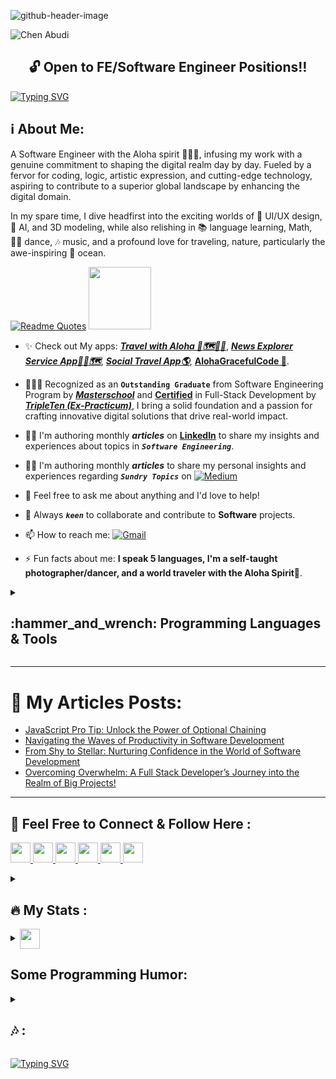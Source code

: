 ![github-header-image](https://github.com/Chen-Abudi/Chen-Abudi/assets/98914366/5187e829-0251-487f-aac2-28c133546fc8)

<p align="left"> <img src="https://komarev.com/ghpvc/?username=chen-abudi&label=Profile%20views&color=0091ff&style=for-the-badge" alt="Chen Abudi" /></p>

<h2 align="center">🔓 Open to FE/Software Engineer Positions‼️</h2>

[![Typing SVG](https://readme-typing-svg.demolab.com?font=Fira+Code&pause=1000&width=660&lines=Aloha+%F0%9F%A4%99%F0%9F%8F%BD+Welcome+to+my+profile+!;Hope+you'll+enjoy+your+time+here+%F0%9F%99%8F%F0%9F%8F%BD;Go+check+my+Full-Stack+apps+down+below+%F0%9F%91%87%F0%9F%8F%BD;Feel+free+to+connect%2Fcontact+me++;I'm+open+to+collaborate+on+Frontend%2FFull-stack+projects)](https://git.io/typing-svg)

<h2 align="left">ℹ️ About Me:</h2> 
<p align="left">
A Software Engineer with the Aloha spirit 🌺🤙🏽, infusing my work with a genuine commitment to shaping the digital realm day by day. Fueled by a fervor for coding, logic, artistic expression, and cutting-edge technology, aspiring to contribute to a superior global landscape by enhancing the digital domain.

In my spare time, I dive headfirst into the exciting worlds of 🎨 UI/UX design, 🤖 AI, and 3D modeling, while also relishing in 📚 language learning, Math, 💃🏽 dance, 🎶 music, and a profound love for traveling, nature, particularly the awe-inspiring 🌊 ocean.

<!-- The exhilarating blend continues with my passion for 🛹 skateboarding / 🏄🏽‍♀️ surfing, and a variety of sports, forming a vibrant mosaic that not only fuels my creativity but also ignites my adventurous spirit. -->
</p>

[![Readme Quotes](https://quotes-github-readme.vercel.app/api?type=Vertical&theme=light)](https://github.com/piyushsuthar/github-readme-quotes)
<img src = "https://raw.githubusercontent.com/rahulbanerjee26/githubProfileReadmeGenerator/main/gifs/eatSleepCodeRepeat.gif" width = 100px height='100px'>

<!-- - 🔭 I'm currently working on **[ChimeMate](https://github.com/Chen-Abudi/ChimeMate) (GitHub Productivity VSCode Extension)**, and on **[Real-Time Tic Tac Toe Game](https://github.com/Chen-Abudi/tic-tac-toe-realtime)**. -->

<!-- - 🌱 I'm currently learning ****, **Math**. -->
                      
- ✨ Check out My apps: [***Travel with Aloha 🌺🗺️🤙🏽***](https://travel-with-aloha.vercel.app/), [***News Explorer Service App📰🌐🗺️***](https://news-explorer-frontend-alpha.vercel.app/), [***Social Travel App🌎***](https://react-around-api-full-client.vercel.app/), [**AlohaGracefulCode 🌺**](https://github.com/Chen-Abudi/AlohaGracefulCode).

- 👩🏽‍🎓 Recognized as an **```Outstanding Graduate```** from Software Engineering Program by [***Masterschool***](https://www.masterschool.com/) and [**Certified**](https://github.com/Chen-Abudi/Chen-Abudi/files/10184229/Chen.Abudi.Certificate.pdf) in Full-Stack Development by [***TripleTen (Ex-Practicum)***](https://tripleten.co.il/en/frontend/), I bring a solid foundation and a passion for crafting innovative digital solutions that drive real-world impact. 

- ✍🏽 I'm authoring monthly ***articles*** on [**LinkedIn**](https://www.linkedin.com/in/chen-abudi/) to share my insights and experiences about topics in ***```Software Engineering```***. 

- ✍🏽 I'm authoring monthly ***articles*** to share my personal insights and experiences regarding ***```Sundry Topics```*** on [![**```Medium```**](https://img.shields.io/badge/Medium-12100E?style=for-the-badge&logo=medium&logoColor=white)](https://medium.com/@cheezumcali23) 

- 💬 Feel free to ask me about anything and I'd love to help! 

- 👯 Always ***```keen```*** to collaborate and contribute to **Software** projects. 

- 📫 How to reach me: [![Gmail](https://img.shields.io/badge/-Gmail-c14438?style=flat&logo=Gmail&logoColor=white)](mailto:cheezumcali23@gmail.com)   

- ⚡ Fun facts about me: **I speak 5 languages, I'm a self-taught photographer/dancer, and a world traveler with the Aloha Spirit**🌺.

<!-- - 📝 **Discover** how my skills and experience can contribute to your team's success, check out my **```Resume```** [**&#128073;&#127997;HERE!**]() -->

<!-- - 📝 Check out my **```Resume```** [**&#128073;&#127997;HERE!**]() -->


<details>
<summary><h2 align="left"> :hammer_and_wrench: Programming Languages & Tools</h2></b></summary><br/>
<img src = "https://raw.githubusercontent.com/rahulbanerjee26/githubProfileReadmeGenerator/main/gifs/code.gif" width = 32px height=32px>
	
<div align="center">
	<code><img width="50" src="https://raw.githubusercontent.com/marwin1991/profile-technology-icons/refs/heads/main/icons/http.png" alt="HTTP" title="HTTP"/></code>
	<code><img width="50" src="https://raw.githubusercontent.com/marwin1991/profile-technology-icons/refs/heads/main/icons/websocket.png" alt="websocket" title="websocket"/></code>
	<code><img width="50" src="https://raw.githubusercontent.com/marwin1991/profile-technology-icons/refs/heads/main/icons/rest.png" alt="REST" title="REST"/></code>
	<code><img width="50" src="https://raw.githubusercontent.com/marwin1991/profile-technology-icons/refs/heads/main/icons/git.png" alt="Git" title="Git"/></code>
	<code><img width="50" src="https://raw.githubusercontent.com/marwin1991/profile-technology-icons/refs/heads/main/icons/github.png" alt="GitHub" title="GitHub"/></code>
	<code><img width="50" src="https://raw.githubusercontent.com/marwin1991/profile-technology-icons/refs/heads/main/icons/gitlab.png" alt="GitLab" title="GitLab"/></code>
	<code><img width="50" src="https://raw.githubusercontent.com/marwin1991/profile-technology-icons/refs/heads/main/icons/intellij.png" alt="IntelliJ" title="IntelliJ"/></code>
	<code><img width="50" src="https://raw.githubusercontent.com/marwin1991/profile-technology-icons/refs/heads/main/icons/xcode.png" alt="Xcode" title="Xcode"/></code>
	<code><img width="50" src="https://raw.githubusercontent.com/marwin1991/profile-technology-icons/refs/heads/main/icons/visual_studio_code.png" alt="Visual Studio Code" title="Visual Studio Code"/></code>
	<code><img width="50" src="https://raw.githubusercontent.com/marwin1991/profile-technology-icons/refs/heads/main/icons/postman.png" alt="Postman" title="Postman"/></code>
	<code><img width="50" src="https://raw.githubusercontent.com/marwin1991/profile-technology-icons/refs/heads/main/icons/html.png" alt="HTML" title="HTML"/></code>
	<code><img width="50" src="https://raw.githubusercontent.com/marwin1991/profile-technology-icons/refs/heads/main/icons/css.png" alt="CSS" title="CSS"/></code>
	<code><img width="50" src="https://raw.githubusercontent.com/marwin1991/profile-technology-icons/refs/heads/main/icons/sass.png" alt="Sass" title="Sass"/></code>
	<code><img width="50" src="https://raw.githubusercontent.com/marwin1991/profile-technology-icons/refs/heads/main/icons/tailwind_css.png" alt="Tailwind CSS" title="Tailwind CSS"/></code>
	<code><img width="50" src="https://raw.githubusercontent.com/marwin1991/profile-technology-icons/refs/heads/main/icons/swagger.png" alt="Swagger" title="Swagger"/></code>
	<code><img width="50" src="https://raw.githubusercontent.com/marwin1991/profile-technology-icons/refs/heads/main/icons/firebase.png" alt="Firebase" title="Firebase"/></code>
	<code><img width="50" src="https://raw.githubusercontent.com/marwin1991/profile-technology-icons/refs/heads/main/icons/figma.png" alt="Figma" title="Figma"/></code>
	<code><img width="50" src="https://raw.githubusercontent.com/marwin1991/profile-technology-icons/refs/heads/main/icons/canva.png" alt="Canva" title="Canva"/></code>
	<code><img width="50" src="https://raw.githubusercontent.com/marwin1991/profile-technology-icons/refs/heads/main/icons/javascript.png" alt="JavaScript" title="JavaScript"/></code>
	<code><img width="50" src="https://raw.githubusercontent.com/marwin1991/profile-technology-icons/refs/heads/main/icons/react.png" alt="React" title="React"/></code>
	<code><img width="50" src="https://raw.githubusercontent.com/marwin1991/profile-technology-icons/refs/heads/main/icons/typescript.png" alt="TypeScript" title="TypeScript"/></code>
	<code><img width="50" src="https://raw.githubusercontent.com/marwin1991/profile-technology-icons/refs/heads/main/icons/npm.png" alt="npm" title="npm"/></code>
	<code><img width="50" src="https://raw.githubusercontent.com/marwin1991/profile-technology-icons/refs/heads/main/icons/yarn.png" alt="yarn" title="yarn"/></code>
	<code><img width="50" src="https://raw.githubusercontent.com/marwin1991/profile-technology-icons/refs/heads/main/icons/node_js.png" alt="Node.js" title="Node.js"/></code>
	<code><img width="50" src="https://raw.githubusercontent.com/marwin1991/profile-technology-icons/refs/heads/main/icons/express.png" alt="Express" title="Express"/></code>
	<code><img width="50" src="https://raw.githubusercontent.com/marwin1991/profile-technology-icons/refs/heads/main/icons/redux.png" alt="Redux" title="Redux"/></code>
	<code><img width="50" src="https://raw.githubusercontent.com/marwin1991/profile-technology-icons/refs/heads/main/icons/jest.png" alt="Jest" title="Jest"/></code>
	<code><img width="50" src="https://raw.githubusercontent.com/marwin1991/profile-technology-icons/refs/heads/main/icons/webpack.png" alt="webpack" title="webpack"/></code>
	<code><img width="50" src="https://raw.githubusercontent.com/marwin1991/profile-technology-icons/refs/heads/main/icons/next_js.png" alt="Next.js" title="Next.js"/></code>
	<code><img width="50" src="https://raw.githubusercontent.com/marwin1991/profile-technology-icons/refs/heads/main/icons/vite.png" alt="Vite" title="Vite"/></code>
	<code><img width="50" src="https://raw.githubusercontent.com/marwin1991/profile-technology-icons/refs/heads/main/icons/babel.png" alt="Babel" title="Babel"/></code>
	<code><img width="50" src="https://raw.githubusercontent.com/marwin1991/profile-technology-icons/refs/heads/main/icons/java.png" alt="Java" title="Java"/></code>
	<code><img width="50" src="https://raw.githubusercontent.com/marwin1991/profile-technology-icons/refs/heads/main/icons/spring.png" alt="Spring" title="Spring"/></code>
	<code><img width="50" src="https://raw.githubusercontent.com/marwin1991/profile-technology-icons/refs/heads/main/icons/spring_boot.png" alt="Spring Boot" title="Spring Boot"/></code>
	<code><img width="50" src="https://raw.githubusercontent.com/marwin1991/profile-technology-icons/refs/heads/main/icons/maven.png" alt="Maven" title="Maven"/></code>
	<code><img width="50" src="https://raw.githubusercontent.com/marwin1991/profile-technology-icons/refs/heads/main/icons/hibernate.png" alt="Hibernate" title="Hibernate"/></code>
	<code><img width="50" src="https://raw.githubusercontent.com/marwin1991/profile-technology-icons/refs/heads/main/icons/junit.png" alt="JUnit" title="JUnit"/></code>
	<code><img width="50" src="https://raw.githubusercontent.com/marwin1991/profile-technology-icons/refs/heads/main/icons/postgresql.png" alt="PostgreSQL" title="PostgreSQL"/></code>
	<code><img width="50" src="https://raw.githubusercontent.com/marwin1991/profile-technology-icons/refs/heads/main/icons/mysql.png" alt="MySQL" title="MySQL"/></code>
	<code><img width="50" src="https://raw.githubusercontent.com/marwin1991/profile-technology-icons/refs/heads/main/icons/mongodb.png" alt="mongoDB" title="mongoDB"/></code>
	<code><img width="50" src="https://raw.githubusercontent.com/marwin1991/profile-technology-icons/refs/heads/main/icons/sqlite.png" alt="SQLite" title="SQLite"/></code>
	<code><img width="50" src="https://raw.githubusercontent.com/marwin1991/profile-technology-icons/refs/heads/main/icons/bash.png" alt="bash" title="bash"/></code>
	<code><img width="50" src="https://raw.githubusercontent.com/marwin1991/profile-technology-icons/refs/heads/main/icons/ci_cd.png" alt="CI/CD" title="CI/CD"/></code>
	<code><img width="50" src="https://raw.githubusercontent.com/marwin1991/profile-technology-icons/refs/heads/main/icons/mocha.png" alt="Mocha" title="Mocha"/></code>
	<code><img width="50" src="https://raw.githubusercontent.com/marwin1991/profile-technology-icons/refs/heads/main/icons/macos.png" alt="macOS" title="macOS"/></code>
</div>
              
  <summary><h2 align="left">:wrench: Tools:</h2></summary>
  
  ![JWT](https://img.shields.io/badge/JWT-black?style=for-the-badge&logo=JSON%20web%20tokens)
  ![Nodemon](https://img.shields.io/badge/NODEMON-%23323330.svg?style=for-the-badge&logo=nodemon&logoColor=%BBDEAD)
  ![Prettier](https://img.shields.io/badge/prettier-1A2C34?style=for-the-badge&logo=prettier&logoColor=F7BA3E)
  ![React Router](https://img.shields.io/badge/React_Router-CA4245?style=for-the-badge&logo=react-router&logoColor=white)
  ![Context-API](https://img.shields.io/badge/Context--Api-000000?style=for-the-badge&logo=react)
  ![Vercel](https://img.shields.io/badge/vercel-%23000000.svg?style=for-the-badge&logo=vercel&logoColor=white)
  ![React Hook Form](https://img.shields.io/badge/React%20Hook%20Form-%23EC5990.svg?style=for-the-badge&logo=reacthookform&logoColor=white)
  ![Github Pages](https://img.shields.io/badge/github%20pages-121013?style=for-the-badge&logo=github&logoColor=white)
  ![GitHub Actions](https://img.shields.io/badge/github%20actions-%232671E5.svg?style=for-the-badge&logo=githubactions&logoColor=white)
  ![JSON](https://img.shields.io/badge/json-5E5C5C?style=for-the-badge&logo=json&logoColor=white)
  ![Markdown](https://img.shields.io/badge/Markdown-000000?style=for-the-badge&logo=markdown&logoColor=white)
  ![PostCSS](https://img.shields.io/badge/postcss-DD3A0A?style=for-the-badge&logo=postcss&logoColor=white)
  ![ESLINT](https://img.shields.io/badge/eslint-3A33D1?style=for-the-badge&logo=eslint&logoColor=white)
  ![React Query](https://img.shields.io/badge/React_Query-FF4154?style=for-the-badge&logo=ReactQuery&logoColor=white)
  ![Framer](https://img.shields.io/badge/Framer-black?style=for-the-badge&logo=framer&logoColor=blue)
  ![Spring Security](https://img.shields.io/badge/Spring_Security-6DB33F?style=for-the-badge&logo=Spring-Security&logoColor=white)
  ![Storybook](https://img.shields.io/badge/storybook-FF4785?style=for-the-badge&logo=storybook&logoColor=white)
  ![Socket.IO](https://img.shields.io/badge/Socket.io-010101?&style=for-the-badge&logo=Socket.io&logoColor=white)
  ![MDX](https://img.shields.io/badge/MDX-1B1F24?style=for-the-badge&logo=mdx&logoColor=white)

  <summary><h2 align="left">➕ Other:</h2></summary>

  ![Adobe](https://img.shields.io/badge/adobe-%23FF0000.svg?style=for-the-badge&logo=adobe&logoColor=white)
  ![Adobe Lightroom](https://img.shields.io/badge/Adobe%20Lightroom-31A8FF.svg?style=for-the-badge&logo=Adobe%20Lightroom&logoColor=white)
  ![Adobe Lightroom Classic](https://img.shields.io/badge/Adobe%20Lightroom%20Classic-31A8FF.svg?style=for-the-badge&logo=Adobe%20Lightroom%20Classic&logoColor=white)
  ![Adobe Photoshop](https://img.shields.io/badge/adobe%20photoshop-%2331A8FF.svg?style=for-the-badge&logo=adobe%20photoshop&logoColor=white)
  ![Notion](https://img.shields.io/badge/Notion-%23000000.svg?style=for-the-badge&logo=notion&logoColor=white)
  ![Slack](https://img.shields.io/badge/Slack-4A154B?style=for-the-badge&logo=slack&logoColor=white)
  ![Codewars](https://img.shields.io/badge/Codewars-B1361E?style=for-the-badge&logo=codewars&logoColor=grey)
  ![Khan Academy](https://img.shields.io/badge/Khan%20Academy-14BF96?style=for-the-badge&logo=Khan%20Academy&logoColor=white)
  ![LeetCode](https://img.shields.io/badge/-LeetCode-FFA116?style=for-the-badge&logo=LeetCode&logoColor=black)
  ![Udemy](https://img.shields.io/badge/Udemy-A435F0?style=for-the-badge&logo=Udemy&logoColor=white)
  ![Discord](https://img.shields.io/badge/Discord-5865F2?style=for-the-badge&logo=discord&logoColor=white)
  ![CodeSandbox](https://img.shields.io/badge/Codesandbox-040404?style=for-the-badge&logo=codesandbox&logoColor=DBDBDB)
  ![Alfred](https://img.shields.io/badge/alfred-%235C1F87.svg?style=for-the-badge&logo=alfred)
  ![Duolingo](https://img.shields.io/badge/Duolingo-%234DC730.svg?style=for-the-badge&logo=Duolingo&logoColor=white)
  ![GeeksForGeeks](https://img.shields.io/badge/GeeksforGeeks-298D46?style=for-the-badge&logo=geeksforgeeks&logoColor=white) 
  ![Glassdoor](https://img.shields.io/badge/Glassdoor-0CAA41?style=for-the-badge&logo=glassdoor&logoColor=white)
  ![Indeed](https://img.shields.io/badge/Indeed-003A9B?style=for-the-badge&logo=Indeed&logoColor=white)
  ![W3schools](https://img.shields.io/badge/W3Schools-04AA6D?style=for-the-badge&logo=W3Schools&logoColor=white)
  ![Code Academy](https://img.shields.io/badge/Codecademy-FFF0E5?style=for-the-badge&logo=codecademy&logoColor=303347)
  ![Trello](https://img.shields.io/badge/Trello-0052CC?style=for-the-badge&logo=trello&logoColor=white)
  ![Codepen](https://img.shields.io/badge/Codepen-000000?style=for-the-badge&logo=codepen&logoColor=white)
  ![Dev.to](https://img.shields.io/badge/dev.to-0A0A0A?style=for-the-badge&logo=devdotto&logoColor=white)
  ![MDN Web Docs](https://img.shields.io/badge/MDN_Web_Docs-black?style=for-the-badge&logo=mdnwebdocs&logoColor=white)
  ![Medium](https://img.shields.io/badge/Medium-12100E?style=for-the-badge&logo=medium&logoColor=white)
  ![YouTube](https://img.shields.io/badge/YouTube-%23FF0000.svg?style=for-the-badge&logo=YouTube&logoColor=white)
  
  </details>   
  
  ---

<!-- <h1 align="center">My Projects</h1>
<table bordercolor="#66b2b2"></table>

  <tr>
    <td align="top" width="50%">
	<h3 align="center">News Explorer Service App</h3>
	  <br/>
	  <a target="_blank" href="https://news-explorer-frontend-alpha.vercel.app/">
	     <img src="" />
	  </a>
    </td>
  </tr>

  --- -->
	
# 📝 My Articles Posts:

<!-- BLOG-POST-LIST:START -->
- [JavaScript Pro Tip: Unlock the Power of Optional Chaining](https://medium.com/@cheezumcali23/javascript-pro-tip-unlock-the-power-of-optional-chaining-5a02709f0109?source=rss-a3473fd568e0------2)
- [Navigating the Waves of Productivity in Software Development](https://medium.com/@cheezumcali23/navigating-the-waves-of-productivity-in-software-development-e4b874e23d40?source=rss-a3473fd568e0------2)
- [From Shy to Stellar: Nurturing Confidence in the World of Software Development](https://medium.com/@cheezumcali23/from-shy-to-stellar-nurturing-confidence-in-the-world-of-software-development-763a11546fcd?source=rss-a3473fd568e0------2)
- [Overcoming Overwhelm: A Full Stack Developer’s Journey into the Realm of Big Projects!](https://medium.com/@cheezumcali23/overcoming-overwhelm-a-full-stack-developers-journey-into-the-realm-of-big-projects-7dd856abb4a?source=rss-a3473fd568e0------2)
<!-- BLOG-POST-LIST:END -->


  <!-- ---
 <details>
 <summary><h2 align="left"> 📝 My Articles Posts: </h2></summary>
  
   <p>
     <a target="_blank" href="https://github-readme-medium-recent-article.vercel.app/medium/@cheezumcali23/0"><img src="https://github-readme-medium-recent-article.vercel.app/medium/@cheezumcali23/0" alt="Recent Article 0"> 
     <a target="_blank" href="https://github-readme-medium-recent-article.vercel.app/medium/@cheezumcali23/1"><img src="https://github-readme-medium-recent-article.vercel.app/medium/@cheezumcali23/1" alt="Recent Article 1">
     <a target="_blank" href="https://github-readme-medium-recent-article.vercel.app/medium/@cheezumcali23/2"><img src="https://github-readme-medium-recent-article.vercel.app/medium/@cheezumcali23/2" alt="Recent Article 2">
     <a target="_blank" href="https://github-readme-medium-recent-article.vercel.app/medium/@cheezumcali23/3"><img src="https://github-readme-medium-recent-article.vercel.app/medium/@cheezumcali23/3" alt="Recent Article 3">
  </p>
</details> -->

   ---
   
<h2 align="left">🔗 Feel Free to Connect & Follow Here :</h2>
<p align="left"> <a href="https://discord.com/users/grace_c.a.23" target="_blank" rel="noreferrer"> <picture> <source media="(prefers-color-scheme: dark)" srcset="undefined" /> <source media="(prefers-color-scheme: light)" srcset="https://raw.githubusercontent.com/danielcranney/readme-generator/main/public/icons/socials/discord.svg" /> <img src="https://raw.githubusercontent.com/danielcranney/readme-generator/main/public/icons/socials/discord.svg" width="32" height="32" /> </picture> </a> <a href="https://www.facebook.com/YoungGrace23" target="_blank" rel="noreferrer"> <picture> <source media="(prefers-color-scheme: dark)" srcset="https://raw.githubusercontent.com/danielcranney/readme-generator/main/public/icons/socials/facebook-dark.svg" /> <source media="(prefers-color-scheme: light)" srcset="https://raw.githubusercontent.com/danielcranney/readme-generator/main/public/icons/socials/facebook.svg" /> <img src="https://raw.githubusercontent.com/danielcranney/readme-generator/main/public/icons/socials/facebook.svg" width="32" height="32" /> </picture> </a> <a href="https://www.github.com/Chen-Abudi" target="_blank" rel="noreferrer"> <picture> <source media="(prefers-color-scheme: dark)" srcset="https://raw.githubusercontent.com/danielcranney/readme-generator/main/public/icons/socials/github-dark.svg" /> <source media="(prefers-color-scheme: light)" srcset="https://raw.githubusercontent.com/danielcranney/readme-generator/main/public/icons/socials/github.svg" /> <img src="https://raw.githubusercontent.com/danielcranney/readme-generator/main/public/icons/socials/github.svg" width="32" height="32" /> </picture> </a> <a href="http://www.instagram.com/calibased23" target="_blank" rel="noreferrer"> <picture> <source media="(prefers-color-scheme: dark)" srcset="undefined" /> <source media="(prefers-color-scheme: light)" srcset="https://raw.githubusercontent.com/danielcranney/readme-generator/main/public/icons/socials/instagram.svg" /> <img src="https://raw.githubusercontent.com/danielcranney/readme-generator/main/public/icons/socials/instagram.svg" width="32" height="32" /> </picture> </a> <a href="https://www.linkedin.com/in/chen-abudi" target="_blank" rel="noreferrer"> <picture> <source media="(prefers-color-scheme: dark)" srcset="https://raw.githubusercontent.com/danielcranney/readme-generator/main/public/icons/socials/linkedin-dark.svg" /> <source media="(prefers-color-scheme: light)" srcset="https://raw.githubusercontent.com/danielcranney/readme-generator/main/public/icons/socials/linkedin.svg" /> <img src="https://raw.githubusercontent.com/danielcranney/readme-generator/main/public/icons/socials/linkedin.svg" width="32" height="32" /> </picture> </a> <a href="http://www.medium.com/@cheezumcali23" target="_blank" rel="noreferrer"> <picture> <source media="(prefers-color-scheme: dark)" srcset="https://raw.githubusercontent.com/danielcranney/readme-generator/main/public/icons/socials/medium-dark.svg" /> <source media="(prefers-color-scheme: light)" srcset="https://raw.githubusercontent.com/danielcranney/readme-generator/main/public/icons/socials/medium.svg" /> <img src="https://raw.githubusercontent.com/danielcranney/readme-generator/main/public/icons/socials/medium.svg" width="32" height="32" /> </picture> </a></p>

<!-- <a href = 'https://medium.com/@cheezumcali23'> <img width = '32px' align= 'center' src="https://raw.githubusercontent.com/rahulbanerjee26/githubAboutMeGenerator/main/icons/medium.svg"/></a> -->
               
  <details>      
  <summary><h2 align="left"> 🔥 My Stats : </h2></summary>
          
 [![Anurag's GitHub stats](https://github-readme-stats.vercel.app/api?username=chen-abudi&show_icons=true&theme=solarized-light)](https://github.com/anuraghazra/github-readme-stats)

 [![Top Languages](https://github-readme-stats.vercel.app/api/top-langs/?username=chen-abudi&layout=compact)](https://github.com/anuraghazra/github-readme-stats) 
 
 [![GitHub Streak](https://github-readme-streak-stats.herokuapp.com/?user=chen-abudi&theme=solarized-light)](https://git.io/streak-stats)
  
 [![trophy](https://github-profile-trophy.vercel.app/?username=chen-abudi)](https://github.com/chen-abudi/github-profile-trophy)

 <!-- [![Grace Medium](https://github-readme-medium.vercel.app/?username=cheezumcali23&limit=3)](https://medium.com/@cheezumcali23) -->

</details>

<details>
<summary><img align ='center' src='https://raw.githubusercontent.com/rahulbanerjee26/githubProfileReadmeGenerator/main/gifs/winkFace.gif' width = '32px' height= '32px'><h2 align="left">Some Programming Humor:</h2></summary>
	
![Jokes Card](https://readme-jokes.vercel.app/api?theme=solarized-light)

</details>


<details>
  <summary><h2 align="left"> 🎶 : </h2></summary>
  
[![Spotify](https://spotify-github-profile.kittinanx.com/api/view?uid=315cmqf3p5iz2rek66bfwdtanf7q&cover_image=true&theme=novatorem&bar_color=3fc7d9&bar_color_cover=false)](https://github.com/kittinan/spotify-github-profile)

</details>

<!-- <details>
  <summary><h2 align="left">🫶🏽 Join the Journey:</h2></summary>
	
  ***Aloha 🌺***

If you've found value in my work and would like to support me, consider buying me a coffee! (even though I'm not a coffee person but more like a hot cocoa person lol). Your support helps me continue creating and sharing content that I hope inspires and makes a difference in the digital world. Every contribution is greatly appreciated and fuels my passion to keep going. Thank you for being part of this journey!

***Mahalo 🤙🏽***

### Show some Love at 👇🏽 
<a href="https://www.buymeacoffee.com/graceabudi" target="_blank" title="buymeacoffee">
  <img src="https://iili.io/JIYMmUN.gif"  alt="buymeacoffee-animated-badge" style="width: 160px;">
</a> -->

<!-- [buymeacoffee ☕](https://buymeacoffee.com/graceabudi) -->
 
<!-- </details> -->

<!-- ![Snake animation](https://github.com/Chen-Abudi/Chen-Abudi/blob/output/github-contribution-grid-snake.svg) -->
  
[![Typing SVG](https://readme-typing-svg.demolab.com?font=Fira+Code&weight=700&pause=1000&width=615&lines=Thank+you+for+stopping+by%2C+have+a+wonderful+day!+%F0%9F%8C%BA+)](https://git.io/typing-svg) 
